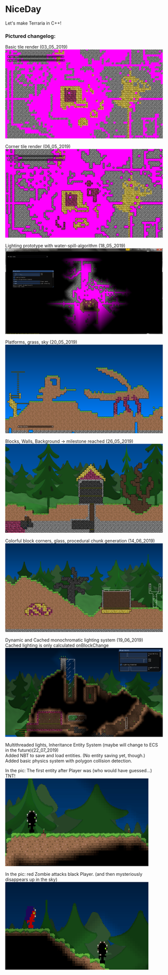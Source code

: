 # NiceDay

Let's make Terraria in C++!  
  
### Pictured changelog:

Basic tile render (03_05_2019)
![Alt text](screenshots/03_05_2019.png?raw=false "")

Corner tile render (06_05_2019)
![Alt text](screenshots/06_05_2019.png?raw=false "")

Lighting prototype with water-spill-algorithm (18_05_2019)
![Alt text](screenshots/18_05_2019.png?raw=false "")

Platforms, grass, sky (20_05_2019)
![Alt text](screenshots/20_05_2019.png?raw=false "")

Blocks, Walls, Background -> milestone reached (26_05_2019)
![Alt text](screenshots/26_05_2019.png?raw=false "")

Colorful block corners, glass, procedural chunk generation (14_06_2019)
![Alt text](screenshots/14_06_2019.png?raw=false "")

Dynamic and Cached monochromatic lighting system (19_06_2019)  
Cached lighting is only calculated onBlockChange
![Alt text](screenshots/19_06_2019.png?raw=false "")

Multithreaded lights,  Inheritance Entity System (maybe will change to ECS in the future)(22_07_2019)  
Added NBT to save and load entities. (No entity saving yet, though.)  
Added basic physics system with polygon collision detection.  

In the pic: The first entity after Player was (who would have guessed...) TNT!  
![Alt Text](screenshots/22_07_2019_00.gif?raw=false "")  

In the pic: red Zombie attacks black Player.  (and then mysteriously disappears up in the sky)  
![Alt Text](screenshots/22_07_2019_01.gif?raw=false "")  
  


